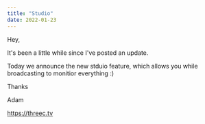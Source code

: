 ```yaml
---
title: "Studio"
date: 2022-01-23
---
```


Hey,

It's been a little while since I've posted an update.

Today we announce the new stduio feature, which allows you while broadcasting to monitior everything :)

Thanks

Adam

https://threec.tv
